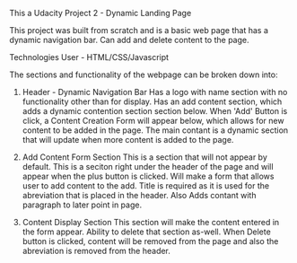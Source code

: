 This a Udacity Project 2 - Dynamic Landing Page

This project was built from scratch and is a basic web page that has a dynamic navigation bar.
Can add and delete content to the page.

Technologies User - HTML/CSS/Javascript

The sections and functionality of the webpage can be broken down into:

1. Header - Dynamic Navigation Bar
   Has a logo with name section with no functionality other than for display.
   Has an add content section, which adds a dynamic contention section section below.
   When 'Add' Button is click, a Content Creation Form will appear below, which allows for
   new content to be added in the page.
   The main contant is a dynamic section that will update when more content is added to the page.

2. Add Content Form Section
   This is a section that will not appear by default.
   This is a seciton right under the header of the page and will appear when the plus button is clicked.
   Will make a form that allows user to add content to the add.
   Title is required as it is used for the abreviation that is placed in the header.
   Also Adds contant with paragraph to later point in page.

3. Content Display Section
   This section will make the content entered in the form appear.
   Ability to delete that section as-well.
   When Delete button is clicked, content will be removed from the page and also the
   abreviation is removed from the header.
